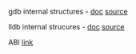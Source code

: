 gdb internal structures - [doc](https://sourceware.org/gdb/wiki/Internals) [source](https://www.gnu.org/software/gdb/current/)

lldb internal strucures - [doc](https://lldb.llvm.org/design/overview.html) [source](https://github.com/llvm/llvm-project/tree/main/lldb)

ABI [link](https://www.uclibc.org/docs/psABI-x86_64.pdf)

